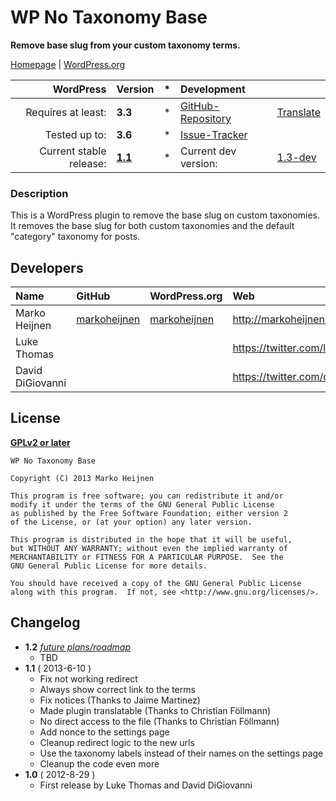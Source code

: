 # WP No Taxonomy Base
__Remove base slug from your custom taxonomy terms.__

[Homepage][1.1] | [WordPress.org][1.2]

| WordPress					| Version			| *		| Development				|					|
| ----:						| :----				| :---: | :----						| :----				|
| Requires at least:		| __3.3__			| *		| [GitHub-Repository][1.3]	| [Translate][1.6]	|
| Tested up to:				| __3.6__			| *		| [Issue-Tracker][1.4]		|					|
| Current stable release:	| __[1.1][1.5]__	| *		| Current dev version:		| [1.3-dev][1.7]	|

[1.1]: http://markoheijnen.com
[1.2]: #
[1.3]: https://github.com/markoheijnen/wp-no-taxonomy-base
[1.4]: https://github.com/markoheijnen/wp-no-taxonomy-base/issues
[1.5]: #
[1.6]: https://translate.foe-services.de/projects/wp-no-taxonomy-base
[1.7]: https://github.com/markoheijnen/wp-no-taxonomy-base/archive/master.zip

### Description
This is a WordPress plugin to remove the base slug on custom taxonomies. It removes the base slug for both custom taxonomies and the default "category" taxonomy for posts.


## Developers
| Name					| GitHub				| WordPress.org			| Web                                   | Status				|
| :----					| :----					| :----					| :----                                 | ----:					|
| Marko Heijnen			| [markoheijnen][2.1.1]	| [markoheijnen][2.1.2]	| http://markoheijnen.com               | Active				|
| Luke Thomas           |                   	|                   	| https://twitter.com/luk3thomas        | Inactive				|
| David DiGiovanni		|                   	|                   	| https://twitter.com/daviddigiovanni   | Inactive				|

[2.1.1]: https://github.com/markoheijnen
[2.1.2]: http://profiles.wordpress.org/markoheijnen/


## License
__[GPLv2 or later](http://www.gnu.org/licenses/gpl-2.0.html)__

```
WP No Taxonomy Base

Copyright (C) 2013 Marko Heijnen

This program is free software; you can redistribute it and/or
modify it under the terms of the GNU General Public License
as published by the Free Software Foundation; either version 2
of the License, or (at your option) any later version.

This program is distributed in the hope that it will be useful,
but WITHOUT ANY WARRANTY; without even the implied warranty of
MERCHANTABILITY or FITNESS FOR A PARTICULAR PURPOSE.  See the
GNU General Public License for more details.

You should have received a copy of the GNU General Public License
along with this program.  If not, see <http://www.gnu.org/licenses/>.
```


## Changelog
* __1.2__ _[future plans/roadmap][4.1]_
    * TBD
* __1.1__ ( 2013-6-10 )
    * Fix not working redirect
    * Always show correct link to the terms
    * Fix notices (Thanks to Jaime Martinez)
    * Made plugin translatable (Thanks to Christian Föllmann)
    * No direct access to the file (Thanks to Christian Föllmann)
    * Add nonce to the settings page
    * Cleanup redirect logic to the new urls
    * Use the taxonomy labels instead of their names on the settings page
    * Cleanup the code even more
* __1.0__ ( 2012-8-29 )
    * First release by Luke Thomas and David DiGiovanni

[4.1]: https://github.com/markoheijnen/wp-no-taxonomy-base/issues